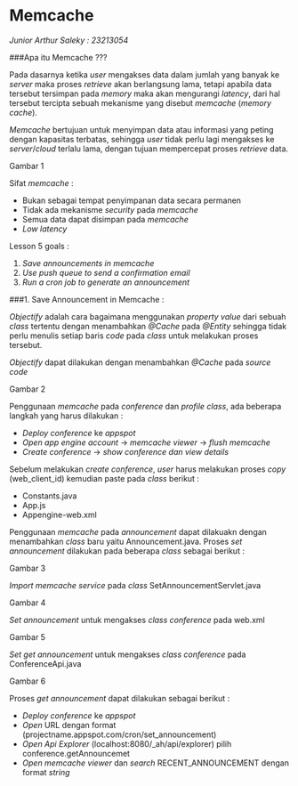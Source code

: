 # Memcache
*Junior Arthur Saleky : 23213054*

###Apa itu Memcache ???

Pada dasarnya ketika *user* mengakses data dalam jumlah yang banyak ke *server* maka proses *retrieve* akan berlangsung lama, tetapi apabila data tersebut tersimpan pada *memory* maka akan mengurangi *latency*, dari hal tersebut tercipta sebuah mekanisme yang disebut *memcache* (*memory cache*).

*Memcache* bertujuan untuk menyimpan data atau informasi yang peting dengan kapasitas terbatas, sehingga *user* tidak perlu lagi mengakses ke *server*/*cloud* terlalu lama, dengan tujuan mempercepat proses *retrieve* data.

Gambar 1

Sifat *memcache* :

+ Bukan sebagai tempat penyimpanan data secara permanen
+ Tidak ada mekanisme *security* pada *memcache*
+ Semua data dapat disimpan pada *memcache*
+ *Low latency*

Lesson 5 goals :

1.	*Save announcements in memcache*
2.	*Use push queue to send a confirmation email*
3.	*Run a cron job to generate an announcement*

###1.	Save Announcement in Memcache :

*Objectify* adalah cara bagaimana menggunakan *property value* dari sebuah *class* tertentu dengan menambahkan *@Cache* pada *@Entity* sehingga tidak perlu menulis setiap baris *code* pada *class* untuk melakukan proses tersebut.

*Objectify* dapat dilakukan dengan menambahkan *@Cache* pada *source code*

Gambar 2

Penggunaan *memcache* pada *conference* dan *profile class*, ada beberapa langkah yang harus dilakukan :

+ *Deploy conference* ke *appspot*
+ *Open app engine account* → *memcache viewer* → *flush memcache*
+ *Create conference* → *show conference dan view details*

Sebelum melakukan *create conference*, *user* harus melakukan proses *copy* (web_client_id) kemudian paste pada *class* berikut :

+ Constants.java
+ App.js
+ Appengine-web.xml

Penggunaan *memcache* pada *announcement* dapat dilakuakn dengan menambahkan *class* baru yaitu Announcement.java. Proses *set announcement* dilakukan pada beberapa *class* sebagai berikut :

Gambar 3

*Import memcache service* pada *class* SetAnnouncementServlet.java

Gambar 4

*Set announcement* untuk mengakses *class conference* pada web.xml

Gambar 5

*Set get announcement* untuk mengakses *class conference* pada ConferenceApi.java 

Gambar 6

Proses *get announcement* dapat dilakukan sebagai berikut :

+ *Deploy conference* ke *appspot*
+ *Open* URL dengan format (projectname.appspot.com/cron/set_announcement)
+ *Open Api Explorer* (localhost:8080/_ah/api/explorer) pilih conference.getAnnouncemet
+ *Open memcache viewer* dan *search* RECENT_ANNOUNCEMENT dengan format *string*
